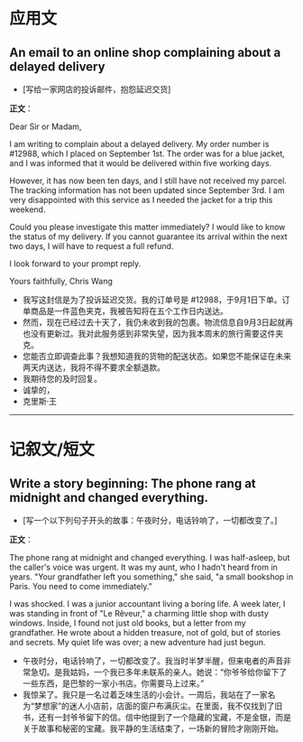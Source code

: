 # 应用文

## An email to an online shop complaining about a delayed delivery
- [写给一家网店的投诉邮件，抱怨延迟交货]

**正文**：

Dear Sir or Madam,

I am writing to complain about a delayed delivery. My order number is #12988, which I placed on September 1st. The order was for a blue jacket, and I was informed that it would be delivered within five working days.

However, it has now been ten days, and I still have not received my parcel. The tracking information has not been updated since September 3rd. I am very disappointed with this service as I needed the jacket for a trip this weekend.

Could you please investigate this matter immediately? I would like to know the status of my delivery. If you cannot guarantee its arrival within the next two days, I will have to request a full refund.

I look forward to your prompt reply.

Yours faithfully,
Chris Wang

- 我写这封信是为了投诉延迟交货。我的订单号是 #12988，于9月1日下单。订单商品是一件蓝色夹克，我被告知将在五个工作日内送达。
- 然而，现在已经过去十天了，我仍未收到我的包裹。物流信息自9月3日起就再也没有更新过。我对此服务感到非常失望，因为我本周末的旅行需要这件夹克。
- 您能否立即调查此事？我想知道我的货物的配送状态。如果您不能保证在未来两天内送达，我将不得不要求全额退款。
- 我期待您的及时回复。
- 诚挚的，
- 克里斯·王

---

# 记叙文/短文

## Write a story beginning: The phone rang at midnight and changed everything.
- [写一个以下列句子开头的故事：午夜时分，电话铃响了，一切都改变了。]

**正文**：

The phone rang at midnight and changed everything. I was half-asleep, but the caller's voice was urgent. It was my aunt, who I hadn't heard from in years. "Your grandfather left you something," she said, "a small bookshop in Paris. You need to come immediately."

I was shocked. I was a junior accountant living a boring life. A week later, I was standing in front of "Le Rêveur," a charming little shop with dusty windows. Inside, I found not just old books, but a letter from my grandfather. He wrote about a hidden treasure, not of gold, but of stories and secrets. My quiet life was over; a new adventure had just begun.

- 午夜时分，电话铃响了，一切都改变了。我当时半梦半醒，但来电者的声音非常急切。是我姑妈，一个我已多年未联系的亲人。她说：“你爷爷给你留下了一些东西，是巴黎的一家小书店。你需要马上过来。”
- 我惊呆了。我只是一名过着乏味生活的小会计。一周后，我站在了一家名为“梦想家”的迷人小店前，店面的窗户布满灰尘。在里面，我不仅找到了旧书，还有一封爷爷留下的信。信中他提到了一个隐藏的宝藏，不是金银，而是关于故事和秘密的宝藏。我平静的生活结束了，一场新的冒险才刚刚开始。

